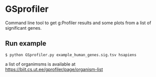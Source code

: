 # GSprofiler
Command line tool to get g:Profiler results and some plots from a list of significant genes. 

## Run example

```
$ python GSprofiler.py example_human_genes.sig.tsv hsapiens
```

a list of organimsms is available at https://biit.cs.ut.ee/gprofiler/page/organism-list
